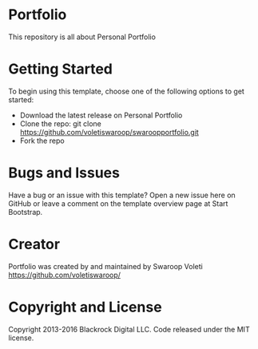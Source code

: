 # Portfolio
This repository is all about Personal Portfolio

# Getting Started
To begin using this template, choose one of the following options to get started:

- Download the latest release on Personal Portfolio
- Clone the repo: git clone https://github.com/voletiswaroop/swaroopportfolio.git
- Fork the repo

# Bugs and Issues
Have a bug or an issue with this template? Open a new issue here on GitHub or leave a comment on the template overview page at Start Bootstrap.

# Creator
Portfolio was created by and maintained by Swaroop Voleti
https://github.com/voletiswaroop/


# Copyright and License
Copyright 2013-2016 Blackrock Digital LLC. Code released under the MIT license.
